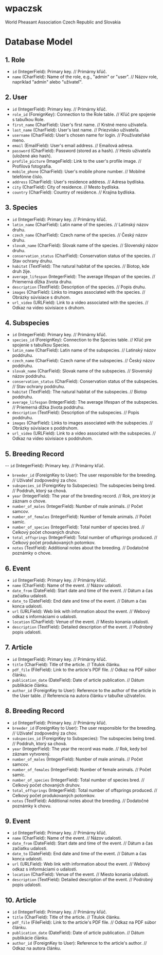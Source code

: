 # wpaczsk
World Pheasant Association Czech Republic and Slovakia

# Database Model

## 1. Role
- `id` (IntegerField): Primary key. // Primárny kľúč.
- `name` (CharField): Name of the role, e.g., "admin" or "user". // Názov role, napríklad "admin" alebo "užívateľ".

## 2. User
- `id` (IntegerField): Primary key. // Primárny kľúč.
- `role_id` (ForeignKey): Connection to the Role table. // Kľúč pre spojenie s tabuľkou Role.
- `first_name` (CharField): User's first name. // Krstné meno užívateľa.
- `last_name` (CharField): User's last name. // Priezvisko užívateľa.
- `username` (CharField): User's chosen name for login. // Používateľské meno.
- `email` (EmailField): User's email address. // Emailová adresa.
- `password` (CharField): Password (stored as a hash). // Heslo užívateľa (uložené ako hash).
- `profile_picture` (ImageField): Link to the user's profile image. // Profilová fotografia.
- `mobile_phone` (CharField): User's mobile phone number. // Mobilné telefónne číslo.
- `address` (CharField): User's residence address. // Adresa bydliska.
- `city` (CharField): City of residence. // Mesto bydliska.
- `country` (CharField): Country of residence. // Krajina bydliska.

## 3. Species
- `id` (IntegerField): Primary key. // Primárny kľúč.
- `latin_name` (CharField): Latin name of the species. // Latinský názov druhu.
- `czech_name` (CharField): Czech name of the species. // Český názov druhu.
- `slovak_name` (CharField): Slovak name of the species. // Slovenský názov druhu.
- `conservation_status` (CharField): Conservation status of the species. // Stav ochrany druhu.
- `habitat` (TextField): The natural habitat of the species. // Biotop, kde druh žije.
- `average_lifespan` (IntegerField): The average lifespan of the species. // Priemerná dĺžka života druhu.
- `description` (TextField): Description of the species. // Popis druhu.
- `images` (CharField): Links to images associated with the species. // Obrázky súvisiace s druhom.
- `url_video` (URLField): Link to a video associated with the species. // Odkaz na video súvisiace s druhom.

## 4. Subspecies
- `id` (IntegerField): Primary key. // Primárny kľúč.
- `species_id` (ForeignKey): Connection to the Species table. // Kľúč pre spojenie s tabuľkou Species.
- `latin_name` (CharField): Latin name of the subspecies. // Latinský názov poddruhu.
- `czech_name` (CharField): Czech name of the subspecies. // Český názov poddruhu.
- `slovak_name` (CharField): Slovak name of the subspecies. // Slovenský názov poddruhu.
- `conservation_status` (CharField): Conservation status of the subspecies. // Stav ochrany poddruhu.
- `habitat` (TextField): The natural habitat of the subspecies. // Biotop poddruhu.
- `average_lifespan` (IntegerField): The average lifespan of the subspecies. // Priemerná dĺžka života poddruhu.
- `description` (TextField): Description of the subspecies. // Popis poddruhu.
- `images` (CharField): Links to images associated with the subspecies. // Obrázky súvisiace s poddruhom.
- `url_video` (URLField): Link to a video associated with the subspecies. // Odkaz na video súvisiace s poddruhom.

## 5. Breeding Record
-- `id` (IntegerField): Primary key. // Primárny kľúč.
- `breeder_id` (ForeignKey to User): The user responsible for the breeding. // Užívateľ zodpovedný za chov.
- `subspecies_id` (ForeignKey to Subspecies): The subspecies being bred. // Poddruh, ktorý sa chová.
- `year` (IntegerField): The year of the breeding record. // Rok, pre ktorý je záznam o chove.
- `number_of_males` (IntegerField): Number of male animals. // Počet samcov.
- `number_of_females` (IntegerField): Number of female animals. // Počet samíc.
- `number_of_species` (IntegerField): Total number of species bred. // Celkový počet chovaných druhov.
- `total_offsprings` (IntegerField): Total number of offsprings produced. // Celkový počet produkovaných potomkov.
- `notes` (TextField): Additional notes about the breeding. // Dodatočné poznámky o chove.

## 6. Event
- `id` (IntegerField): Primary key. // Primárny kľúč.
- `name` (CharField): Name of the event. // Názov udalosti.
- `date_from` (DateField): Start date and time of the event. // Dátum a čas začiatku udalosti.
- `date_to` (DateField): End date and time of the event. // Dátum a čas konca udalosti.
- `url` (URLField): Web link with information about the event. // Webový odkaz s informáciami o udalosti.
- `location` (CharField): Venue of the event. // Miesto konania udalosti.
- `description` (TextField): Detailed description of the event. // Podrobný popis udalosti.

## 7. Article
- `id` (IntegerField): Primary key. // Primárny kľúč.
- `title` (CharField): Title of the article. // Titulok článku.
- `pdf_file` (FileField): Link to the article's PDF file. // Odkaz na PDF súbor článku.
- `publication_date` (DateField): Date of article publication. // Dátum publikácie článku.
- `author_id` (ForeignKey to User): Reference to the author of the article in the User table. // Referencia na autora článku v tabuľke užívateľov.

## 8. Breeding Record
- `id` (IntegerField): Primary key. // Primárny kľúč.
- `breeder_id` (ForeignKey to User): The user responsible for the breeding. // Užívateľ zodpovedný za chov.
- `subspecies_id` (ForeignKey to Subspecies): The subspecies being bred. // Poddruh, ktorý sa chová.
- `year` (IntegerField): The year the record was made. // Rok, kedy bol záznam vytvorený.
- `number_of_males` (IntegerField): Number of male animals. // Počet samcov.
- `number_of_females` (IntegerField): Number of female animals. // Počet samíc.
- `number_of_species` (IntegerField): Total number of species bred. // Celkový počet chovaných druhov.
- `total_offsprings` (IntegerField): Total number of offsprings produced. // Celkový počet produkovaných potomkov.
- `notes` (TextField): Additional notes about the breeding. // Dodatočné poznámky k chovu.

## 9. Event
- `id` (IntegerField): Primary key. // Primárny kľúč.
- `name` (CharField): Name of the event. // Názov udalosti.
- `date_from` (DateField): Start date and time of the event. // Dátum a čas začiatku udalosti.
- `date_to` (DateField): End date and time of the event. // Dátum a čas konca udalosti.
- `url` (URLField): Web link with information about the event. // Webový odkaz s informáciami o udalosti.
- `location` (CharField): Venue of the event. // Miesto konania udalosti.
- `description` (TextField): Detailed description of the event. // Podrobný popis udalosti.

## 10. Article
- `id` (IntegerField): Primary key. // Primárny kľúč.
- `title` (CharField): Title of the article. // Titulok článku.
- `pdf_file` (FileField): Link to the article's PDF file. // Odkaz na PDF súbor článku.
- `publication_date` (DateField): Date of article publication. // Dátum publikácie článku.
- `author_id` (ForeignKey to User): Reference to the article's author. // Odkaz na autora článku.


